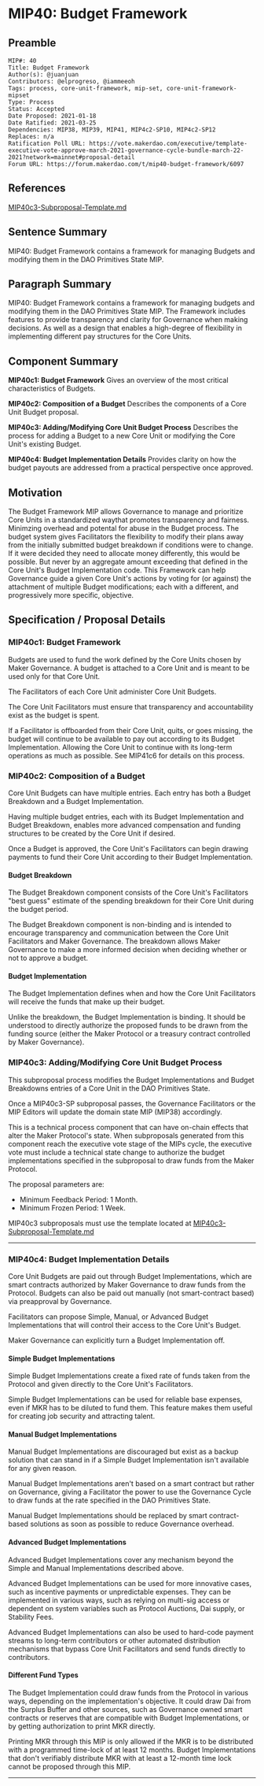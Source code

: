 # MIP40: Budget Framework

## Preamble
```
MIP#: 40
Title: Budget Framework
Author(s): @juanjuan
Contributors: @elprogreso, @iammeeoh
Tags: process, core-unit-framework, mip-set, core-unit-framework-mipset
Type: Process
Status: Accepted
Date Proposed: 2021-01-18
Date Ratified: 2021-03-25
Dependencies: MIP38, MIP39, MIP41, MIP4c2-SP10, MIP4c2-SP12
Replaces: n/a
Ratification Poll URL: https://vote.makerdao.com/executive/template-executive-vote-approve-march-2021-governance-cycle-bundle-march-22-2021?network=mainnet#proposal-detail
Forum URL: https://forum.makerdao.com/t/mip40-budget-framework/6097
```

## References

[MIP40c3-Subproposal-Template.md](https://github.com/makerdao/mips/blob/master/MIP40/MIP40c3-Subproposal-Template.md)

## Sentence Summary

MIP40: Budget Framework contains a framework for managing Budgets and modifying them in the DAO Primitives State MIP.

## Paragraph Summary

MIP40: Budget Framework contains a framework for managing budgets and modifying them in the DAO Primitives State MIP. The Framework includes features to provide transparency and clarity for Governance when making decisions. As well as a design that enables a high-degree of flexibility in implementing different pay structures for the Core Units.

## Component Summary

**MIP40c1: Budget Framework**
Gives an overview of the most critical characteristics of Budgets.

**MIP40c2: Composition of a Budget**
Describes the components of a Core Unit Budget proposal.

**MIP40c3: Adding/Modifying Core Unit Budget Process**
Describes the process for adding a Budget to a new Core Unit or modifying the Core Unit's existing Budget.

**MIP40c4: Budget Implementation Details**
Provides clarity on how the budget payouts are addressed from a practical perspective once approved.

## Motivation

The Budget Framework MIP allows Governance to manage and prioritize Core Units in a standardized waythat promotes transparency and fairness. Minimzing overhead and potental for abuse in the Budget process.
The budget system gives Facilitators the flexibility to modify their plans away from the initially submitted budget breakdown if conditions were to change. If it were decided they need to allocate money differently, this would be possible. But never by an aggregate amount exceeding that defined in the Core Unit's Budget Implementation code.
This Framework can help Governance guide a given Core Unit's actions by voting for (or against) the attachment of multiple Budget modifications; each with a different, and progressively more specific, objective.

## Specification / Proposal Details

### MIP40c1: Budget Framework

Budgets are used to fund the work defined by the Core Units chosen by Maker Governance. A budget is attached to a Core Unit and is meant to be used only for that Core Unit.

The Facilitators of each Core Unit administer Core Unit Budgets.

The Core Unit Facilitators must ensure that transparency and accountability exist as the budget is spent.

If a Facilitator is offboarded from their Core Unit, quits, or goes missing, the budget will continue to be available to pay out according to its Budget Implementation. Allowing the Core Unit to continue with its long-term operations as much as possible. See MIP41c6 for details on this process.


### MIP40c2: Composition of a Budget

Core Unit Budgets can have multiple entries. Each entry has both a Budget Breakdown and a Budget Implementation.

Having multiple budget entries, each with its Budget Implementation and Budget Breakdown, enables more advanced compensation and funding structures to be created by the Core Unit if desired.

Once a Budget is approved, the Core Unit's Facilitators can begin drawing payments to fund their Core Unit according to their Budget Implementation.

#### Budget Breakdown

The Budget Breakdown component consists of the Core Unit's Facilitators "best guess" estimate of the spending breakdown for their Core Unit during the budget period.

The Budget Breakdown component is non-binding and is intended to encourage transparency and communication between the Core Unit Facilitators and Maker Governance. The breakdown allows Maker Governance to make a more informed decision when deciding whether or not to approve a budget.

#### Budget Implementation

The Budget Implementation defines when and how the Core Unit Facilitators will receive the funds that make up their budget.

Unlike the breakdown, the Budget Implementation is binding. It should be understood to directly authorize the proposed funds to be drawn from the funding source (either the Maker Protocol or a treasury contract controlled by Maker Governance).


### MIP40c3: Adding/Modifying Core Unit Budget Process

This subproposal process modifies the Budget Implementations and Budget Breakdowns entries of a Core Unit in the DAO Primitives State.

Once a MIP40c3-SP subproposal passes, the Governance Facilitators or the MIP Editors will update the domain state MIP (MIP38) accordingly.

This is a technical process component that can have on-chain effects that alter the Maker Protocol's state. When subproposals generated from this component reach the executive vote stage of the MIPs cycle, the executive vote must include a technical state change to authorize the budget implementations specified in the subproposal to draw funds from the Maker Protocol.

The proposal parameters are:
* Minimum Feedback Period: 1 Month.
* Minimum Frozen Period: 1 Week.

MIP40c3 subproposals must use the template located at [MIP40c3-Subproposal-Template.md](https://github.com/makerdao/mips/blob/master/MIP40/MIP40c3-Subproposal-Template.md)

---

### MIP40c4: Budget Implementation Details

Core Unit Budgets are paid out through Budget Implementations, which are smart contracts authorized by Maker Governance to draw funds from the Protocol. Budgets can also be paid out manually (not smart-contract based) via preapproval by Governance.

Facilitators can propose Simple, Manual, or Advanced Budget Implementations that will control their access to the Core Unit's Budget.

Maker Governance can explicitly turn a Budget Implementation off.

#### Simple Budget Implementations

Simple Budget Implementations create a fixed rate of funds taken from the Protocol and given directly to the Core Unit's Facilitators.

Simple Budget Implementations can be used for reliable base expenses, even if MKR has to be diluted to fund them. This feature makes them useful for creating job security and attracting talent.

#### Manual Budget Implementations

Manual Budget Implementations are discouraged but exist as a backup solution that can stand in if a Simple Budget Implementation isn't available for any given reason.

Manual Budget Implementations aren't based on a smart contract but rather on Governance, giving a Facilitator the power to use the Governance Cycle to draw funds at the rate specified in the DAO Primitives State.

Manual Budget Implementations should be replaced by smart contract-based solutions as soon as possible to reduce Governance overhead.

#### Advanced Budget Implementations

Advanced Budget Implementations cover any mechanism beyond the Simple and Manual Implementations described above.

Advanced Budget Implementations can be used for more innovative cases, such as incentive payments or unpredictable expenses. They can be implemented in various ways, such as relying on multi-sig access or dependent on system variables such as Protocol Auctions, Dai supply, or Stability Fees.

Advanced Budget Implementations can also be used to hard-code payment streams to long-term contributors or other automated distribution mechanisms that bypass Core Unit Facilitators and send funds directly to contributors.

#### Different Fund Types

The Budget Implementation could draw funds from the Protocol in various ways, depending on the implementation's objective. It could draw Dai from the Surplus Buffer and other sources, such as Governance owned smart contracts or reserves that are compatible with Budget Implementations, or by getting authorization to print MKR directly.

Printing MKR through this MIP is only allowed if the MKR is to be distributed with a programmed time-lock of at least 12 months. Budget Implementations that don't verifiably distribute MKR with at least a 12-month time lock cannot be proposed through this MIP.

---
